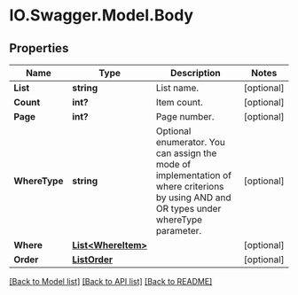 # IO.Swagger.Model.Body
## Properties

Name | Type | Description | Notes
------------ | ------------- | ------------- | -------------
**List** | **string** | List name. | [optional] 
**Count** | **int?** | Item count. | [optional] 
**Page** | **int?** | Page number. | [optional] 
**WhereType** | **string** | Optional enumerator. You can assign the mode of implementation of where criterions by using AND and OR types under whereType parameter. | [optional] 
**Where** | [**List&lt;WhereItem&gt;**](WhereItem.md) |  | [optional] 
**Order** | [**ListOrder**](ListOrder.md) |  | [optional] 

[[Back to Model list]](../README.md#documentation-for-models) [[Back to API list]](../README.md#documentation-for-api-endpoints) [[Back to README]](../README.md)


